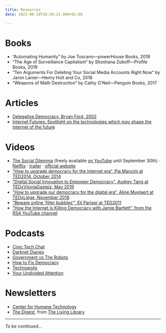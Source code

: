 ```yaml
---
title: Resources
date: 2021-08-19T16:34:21.000+02:00

---
```

# Books

* “Automating Humanity“ by Joe Toscano—powerHouse Books, 2018
* “The Age of Surveillance Capitalism“ by Shoshana Zuboff—Profile Books, 2019
* “Ten Arguments For Deleting Your Social Media Accounts Right Now“ by Jaron Lanier—Henry Holt and Co, 2018
* “Weapons of Math Destruction“ by Cathy O'Neil—Penguin Books, 2017

# Articles

* [Delegative Democracy, Bryan Ford, 2002](https://bford.info/deleg/deleg.pdf)
* [Internet Futures: Spotlight on the technologies which may shape the Internet of the future](https://www.ofcom.org.uk/research-and-data/internet-and-on-demand-research/internet-futures)

# Videos

* [The Social Dilemma](https://www.humanetech.com/the-social-dilemma) (freely available [on YouTube](https://youtu.be/7mqR_e2seeM) until September 30th) · [Netflix](https://www.netflix.com/be-en/title/81254224) · [trailer](https://youtu.be/uaaC57tcci0) · [official website](https://www.thesocialdilemma.com/)
* [“How to upgrade democracy for the Internet era“, Pia Mancini at TED2014, October 2014](https://youtu.be/NXfYNdapq3Q)
* [“Digital Social Innovation to Empower Democracy“, Audrey Tang at TEDxVitoriaGasteiz, May 2019](https://youtu.be/LscTx6DHh9I)
* [“How to upgrade our democracy for the digital era“, Aline Muylaert at TEDxLiège, November 2018](https://youtu.be/Ex53ZB4zTDo)
* [“Beware online ‘filter bubbles‘“, Eli Pariser at TED2011](https://www.ted.com/talks/eli_pariser_beware_online_filter_bubbles?language=en)
* [”How the Internet is Killing Democracy with Jamie Bartlett”, from the RSA YouTube channel](https://youtu.be/YBpdW9W-GIc)

# Podcasts

* [Civic Tech Chat](https://civictech.chat/)
* [Darknet Diaries](https://darknetdiaries.com/)
* [Government vs The Robots](http://governmentvrobots.com/)
* [How to Fix Democracy](https://www.howtofixdemocracy.org/)
* [Technopolis](https://www.technopolispodcast.com/)
* [Your Undivided Attention](https://www.humanetech.com/podcast)

# Newsletters

* [Center for Humane Technology](https://www.humanetech.com/)
* [The Digest](https://thelivinglib.org/subscribe/), from [The Living Library](https://thelivinglib.org/)

***

_To be continued..._